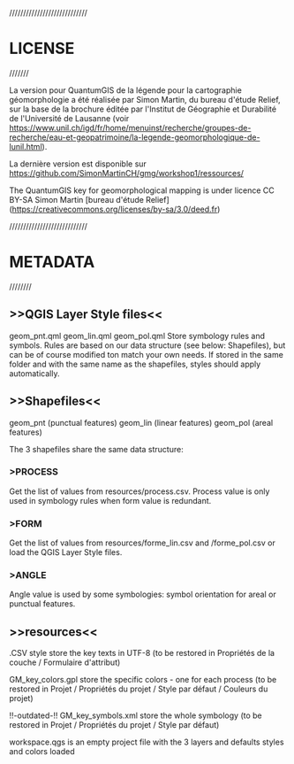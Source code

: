 ////////////////////////////
# LICENSE
///////

La version pour QuantumGIS de la légende pour la cartographie géomorphologie a été réalisée par Simon Martin, du bureau d'étude Relief, sur la base de la brochure éditée par l'Institut de Géographie et Durabilité de l'Université de Lausanne (voir https://www.unil.ch/igd/fr/home/menuinst/recherche/groupes-de-recherche/eau-et-geopatrimoine/la-legende-geomorphologique-de-lunil.html).

La dernière version est disponible sur https://github.com/SimonMartinCH/gmg/workshop1/ressources/

The QuantumGIS key for geomorphological mapping is under licence CC BY-SA Simon Martin [bureau d'étude Relief]
(https://creativecommons.org/licenses/by-sa/3.0/deed.fr)

////////////////////////////
# METADATA
////////

## >>QGIS Layer Style files<<
geom_pnt.qml
geom_lin.qml
geom_pol.qml
Store symbology rules and symbols. Rules are based on our data structure (see below: Shapefiles), but can be of course modified ton match your own needs.
If stored in the same folder and with the same name as the shapefiles, styles should apply automatically.

## >>Shapefiles<<
geom_pnt (punctual features)
geom_lin (linear features)
geom_pol (areal features)

The 3 shapefiles share the same data structure:

### >PROCESS
Get the list of values from resources/process.csv.
Process value is only used in symbology rules when form value is redundant.

### >FORM
Get the list of values from resources/forme_lin.csv and /forme_pol.csv
or load the QGIS Layer Style files.

### >ANGLE
Angle value is used by some symbologies: symbol orientation for areal or punctual features.



## >>resources<<
.CSV style store the key texts in UTF-8 (to be restored in Propriétés de la couche / Formulaire d'attribut)

GM_key_colors.gpl store the specific colors - one for each process (to be restored in Projet / Propriétés du projet / Style par défaut / Couleurs du projet)

!!-outdated-!! GM_key_symbols.xml store the whole symbology (to be restored in Projet / Propriétés du projet / Style par défaut)

workspace.qgs is an empty project file with the 3 layers and defaults styles and colors loaded
